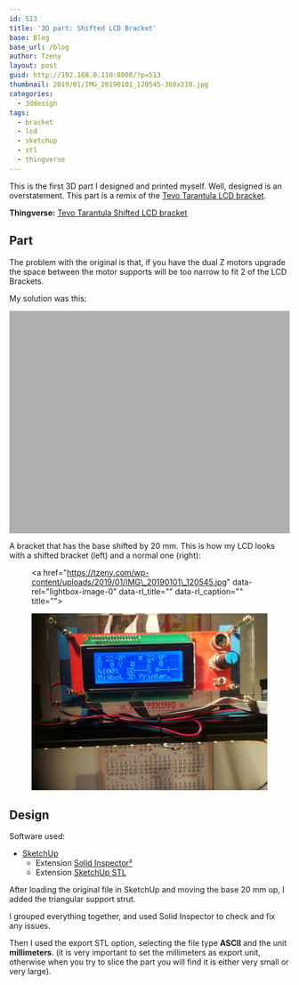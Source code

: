 ```yaml
---
id: 513
title: '3D part: Shifted LCD Bracket'
base: Blog
base_url: /blog
author: Tzeny
layout: post
guid: http://192.168.0.110:8000/?p=513
thumbnail: 2019/01/IMG_20190101_120545-360x210.jpg
categories:
  - 3ddesign
tags:
  - bracket
  - lcd
  - sketchup
  - stl
  - thingverse
---
```

This is the first 3D part I designed and printed myself. Well, designed is an overstatement. This part is a remix of the [Tevo Tarantula LCD bracket](https://www.thingiverse.com/thing:1622728).

**Thingverse:** [Tevo Tarantula Shifted LCD bracket](https://www.thingiverse.com/thing:3326501)

## Part

The problem with the original is that, if you have the dual Z motors upgrade the space between the motor supports will be too narrow to fit 2 of the LCD Brackets.

My solution was this: 
<!-- 
<link rel="stylesheet" type="text/css" href="http://tzeny.com/wp-content/plugins/canvasio3d-light/inc/css/style.css" />
</link> -->

<div class="canvasio3D" style='background-color:#afafaf;color:#000000;border:0px solid;border-color:#f6f6f6;max-width:600px;max-height:400px;width:100%;height:100%;overflow: hidden;-moz-box-shadow: 0 0 0px #888; -webkit-box-shadow: 0 0 0px#888; box-shadow: 0 0 0px #888;padding:0px;'>
  <div id="3D_0" data-parameter="{'loadingtext':'Loading ...','vector':'off','mousewheel':'on','backimg':'','reflection':'','refval':'0','floor':'off','floorheight':'42','objpath':'https:\/\/tzeny.com\/wp-content\/uploads\/2019\/01\/LCD_Bracket_Shifted.stl','texturpath':'','envtexturpath':'','objcol':'','objcolor':'0x0000ff','objscale':'1','objshadow':'off','width':'600','height':'400','dropshadow':'0','zoom':'50','textcol':'#000000','border':'0','bordercol':'#f6f6f6','backcol':'#afafaf','text':'','rollspeedx':'0','rollspeedy':'0','rollspeedh':'0','rollspeedv':'0','rollmode':'','mouse':'on','lightset':'1','lightrotate':'off','shine':'0','ambient':'0xaaa','fps':'','wincount':'0','_uploadUrl':'https:\/\/tzeny.com\/wp-content\/uploads','_picUrl':'http:\/\/tzeny.com\/wp-content\/plugins','lang':'en_US','help':'off','winCount':0}" style="width:600px;height:400px;">
  </div>
  
  <div id="caHandDiv_0" class="caHandDiv">
    <div class="caHpIcon" id="caHpIcon_0" style="top:0;left:0">
    </div>
  </div>
</div>

A bracket that has the base shifted by 20 mm. This is how my LCD looks with a shifted bracket (left) and a normal one (right):<figure class="wp-block-image"><a href="https://tzeny.com/wp-content/uploads/2019/01/IMG\_20190101\_120545.jpg" data-rel="lightbox-image-0" data-rl\_title="" data-rl\_caption="" title="">

![My helpful screenshot](/assets/img/posts/2019/01/IMG_20190101_120545-1024x768.jpg) </a></figure> 

## Design

Software used:

  * [SketchUp](https://www.sketchup.com/)
      * Extension [Solid Inspector²](https://extensions.sketchup.com/en/content/solid-inspector%C2%B2)
      * Extension [SketchUp STL](https://extensions.sketchup.com/en/content/sketchup-stl)

After loading the original file in SketchUp and moving the base 20 mm up, I added the triangular support strut.

I grouped everything together, and used Solid Inspector to check and fix any issues.

Then I used the export STL option, selecting the file type **ASCII** and the unit **millimeters**. (it is very important to set the millimeters as export unit, otherwise when you try to slice the part you will find it is either very small or very large).
